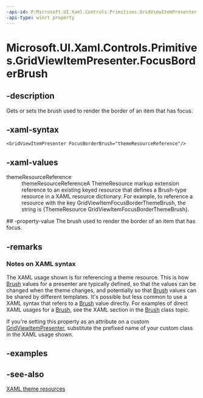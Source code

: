```yaml
---
-api-id: P:Microsoft.UI.Xaml.Controls.Primitives.GridViewItemPresenter.FocusBorderBrush
-api-type: winrt property
---
```


<!-- Property syntax
public Windows.UI.Xaml.Media.Brush FocusBorderBrush { get;  set; }
-->

# Microsoft.UI.Xaml.Controls.Primitives.GridViewItemPresenter.FocusBorderBrush

## -description
Gets or sets the brush used to render the border of an item that has focus.

## -xaml-syntax
```xaml
<GridViewItemPresenter FocusBorderBrush="themeResourceReference"/>

```


## -xaml-values
<dl><dt>themeResourceReference</dt><dd>themeResourceReferenceA ThemeResource markup extension reference to an existing keyed resource that defines a Brush-type resource in a XAML resource dictionary. For example, to reference a resource with the key GridViewItemFocusBorderThemeBrush, the string is {ThemeResource GridViewItemFocusBorderThemeBrush}.</dd>
</dl>
## -property-value
The brush used to render the border of an item that has focus.

## -remarks
### Notes on XAML syntax

The XAML usage shown is for referencing a theme resource. This is how [Brush](../microsoft.ui.xaml.media/brush.md) values for a presenter are typically defined, so that the values can be changed when the theme changes, and potentially so that [Brush](../microsoft.ui.xaml.media/brush.md) values can be shared by different templates. It's possible but less common to use a XAML syntax that refers to a [Brush](../microsoft.ui.xaml.media/brush.md) value directly. For examples of direct XAML usages for a [Brush](../microsoft.ui.xaml.media/brush.md), see the XAML section in the [Brush](../microsoft.ui.xaml.media/brush.md) class topic.

If you're setting this property as an attribute on a custom [GridViewItemPresenter](gridviewitempresenter.md), substitute the prefixed name of your custom class in the XAML usage shown.

## -examples

## -see-also
[XAML theme resources](/windows/apps/design/style/xaml-theme-resources)
